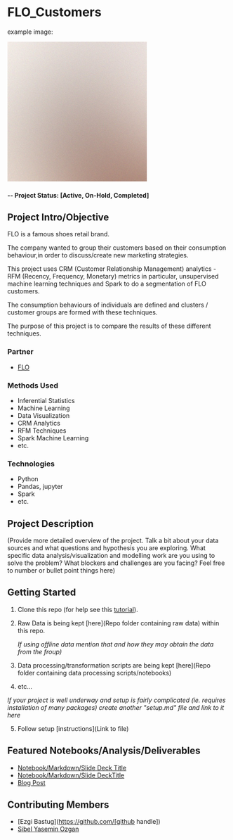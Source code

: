 # FLO_Customers

example image:


![alternative text](reports/img/pic01.jpg)


#### -- Project Status: [Active, On-Hold, Completed]

## Project Intro/Objective


FLO is a famous shoes retail brand.

The company wanted to group their customers based on their consumption behaviour,in order to discuss/create new marketing strategies.

This project uses CRM (Customer Relationship Management) analytics - RFM (Recency, Frequency, Monetary) metrics in particular, 
unsupervised machine learning techniques and Spark to do a segmentation of FLO customers.

The consumption behaviours of individuals are defined and clusters / customer groups are formed with these techniques.

The purpose of this project is to compare the results of these different techniques. 


### Partner
* [FLO](https://www.flo.com.tr/)


### Methods Used
* Inferential Statistics
* Machine Learning
* Data Visualization
* CRM Analytics
* RFM Techniques
* Spark Machine Learning
* etc.

### Technologies
* Python
* Pandas, jupyter
* Spark
* etc.

## Project Description
(Provide more detailed overview of the project.
Talk a bit about your data sources and what questions and hypothesis you are exploring.
What specific data analysis/visualization and modelling work are you using to solve the
problem? What blockers and challenges are you facing?
Feel free to number or bullet point things here)

## Getting Started

1. Clone this repo (for help see this [tutorial](https://help.github.com/articles/cloning-a-repository/)).
2. Raw Data is being kept [here](Repo folder containing raw data) within this repo.

    *If using offline data mention that and how they may obtain the data from the froup)*

3. Data processing/transformation scripts are being kept [here](Repo folder containing data processing scripts/notebooks)
4. etc...

*If your project is well underway and setup is fairly complicated (ie. requires installation of many packages)
create another "setup.md" file and link to it here*

5. Follow setup [instructions](Link to file)

## Featured Notebooks/Analysis/Deliverables
* [Notebook/Markdown/Slide Deck Title](link)
* [Notebook/Markdown/Slide DeckTitle](link)
* [Blog Post](link)


## Contributing Members

 - [Ezgi Bastug](https://github.com/[github handle])
 - [Sibel Yasemin Ozgan](https://github.com/sibelyozgan)